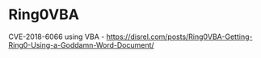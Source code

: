 # Ring0VBA
CVE-2018-6066 using VBA - https://disrel.com/posts/Ring0VBA-Getting-Ring0-Using-a-Goddamn-Word-Document/
